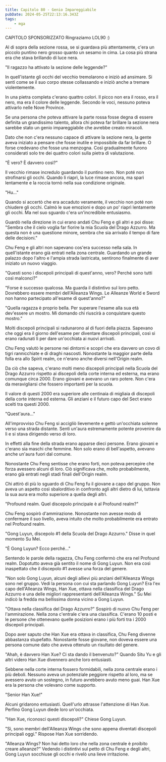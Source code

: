 ```yaml
---
title: Capitolo 80 - Genio Impareggiabile
pubDate: 2024-05-25T22:13:16.343Z
tags:
    - mga
---
```



CAPITOLO SPONSORIZZATO Ringraziamo LOL90 :)


Al di sopra della sezione rossa, se si guardava più attentamente, c'era un piccolo puntino nero grosso quanto un sesamo in cima. La cosa più strana era che stava brillando di luce nera.


"Il ragazzo ha attivato la sezione delle leggende?"


In quell'istante gli occhi del vecchio tremolarono e iniziò ad ansimare. Si sentì come se il suo corpo stesse collassando e iniziò anche a tremare violentemente.


In una pietra completa c'erano quattro colori. Il picco non era il rosso, era il nero, ma era il colore delle leggende. Secondo le voci, nessuno poteva attivarlo nelle Nove Province.


Se una persona che poteva attivare la parte rossa fosse degna di essere definita un grandissimo talento, allora chi poteva far brillare la sezione nera sarebbe stato un genio impareggiabile che avrebbe creato miracoli.


Dato che non c'era nessuno capace di attivare la sezione nera, la gente aveva iniziato a pensare che fosse inutile e impossibile da far brillare. O forse credevano che fosse una menzogna.
Così gradualmente furono considerati solo tre dei quattro colori sulla pietra di valutazione.


"È vero? È davvero così?"


Il vecchio rimase incredulo guardando il puntino nero. Non poté non strofinarsi gli occhi. Quando li riaprì, la luce rimase ancora, ma sparì lentamente e la roccia tornò nella sua condizione originale.


"Hu..."


Quando si accertò che era accaduto veramente, il vecchio non poté non chiudere gli occhi. Calmò le sue emozioni e dopo un po' riaprì lentamente gli occhi. Ma nel suo sguardo c'era un'incredibile entusiasmo.


Guardò nella direzione in cui erano andati Chu Feng e gli altri e poi disse: "Sembra che il cielo voglia far fiorire la mia Scuola del Drago Azzurro. Ma questa non è una questione minore, sembra che sia arrivato il tempo di fare delle decisioni."


Chu Feng e gli altri non sapevano cos'era successo nella sala. In quell'istante erano già entrati nella zona centrale. Guardando un grande palazzo dopo l'altro e l'ampia strada lastricata, sentirono finalmente di aver iniziato un nuovo viaggio.


"Questi sono i discepoli principali di quest'anno, vero? Perché sono tutti così malconci?"


"Forse è successo qualcosa. Ma guarda il distintivo sul loro petto. Dovrebbero essere membri dell'Alleanza Wings. Le Alleanze World e Sword non hanno partecipato all'esame di quest'anno?"


"Quella ragazza è proprio bella. Per superare l'esame alla sua età dev'essere un mostro. Mi domando chi riuscirà a conquistare questo mostro."


Molti discepoli principali si radunarono al di fuori della piazza. Sapevano che oggi era il giorno dell'esame per diventare discepoli principali, così si erano radunati lì per dare un'occhiata ai nuovi arrivati.


Chu Feng valutò le persone nei dintorni e scoprì che era davvero un covo di tigri rannicchiate e di draghi nascosti. Nonostante la maggior parte della folla era allo Spirit realm, ce n'erano anche diversi nell'Origin realm.


Da ciò che sapeva, c'erano molti meno discepoli principali nella Scuola del Drago Azzurro rispetto ai discepoli della corte interna ed esterna, ma erano comunque circa 2000. Erano giovani e avevano un raro potere. Non c'era da meravigliarsi che fossero importanti per la scuola.


Il valore di questi 2000 era superiore alle centinaia di migliaia di discepoli della corte interna ed esterna. Gli anziani e il futuro capo del Sect erano scelti tra questi 2000.


"Quest'aura..."


All'improvviso Chu Feng si accigliò lievemente e gettò un'occhiata solenne verso una strada distante. Sentì un'aura estremamente potente provenire da lì e si stava dirigendo verso di loro.


In effetti alla fine della strada erano apparse dieci persone. Erano giovani e c'erano sia maschi che femmine. Non solo erano di bell'aspetto, avevano anche un'aura fuori dal comune.


Nonostante Chu Feng sentisse che erano forti, non poteva percepire che forza avessero alcuni di loro. Ciò significava che, molto probabilmente, erano già entrati negli stadi finali dell'Origin realm.


Chi attirò di più lo sguardo di Chu Feng fu il giovane a capo del gruppo. Non aveva un aspetto così sbalorditivo in confronto agli altri dietro di lui, tuttavia la sua aura era molto superiore a quella degli altri.


"Profound realm. Quel discepolo principale è al Profound realm?"


Chu Feng sospirò d'ammirazione. Nonostante non avesse modo di confermare il suo livello, aveva intuito che molto probabilmente era entrato nel Profound realm.


"Gong Luyun, discepolo #1 della Scuola del Drago Azzurro." Disse in quel momento Su Mei.


"È Gong Luyun? Ecco perché..."


Sentendo le parole della ragazza, Chu Feng confermò che era nel Profound realm.
Dopotutto aveva già sentito il nome di Gong Luyun. Non era così inaspettato che il discepolo #1 avesse una forza del genere.


"Non solo Gong Luyun, alcuni degli allievi più anziani dell'Alleanza Wings sono nel gruppo. Vedi la persona con cui sta parlando Gong Luyun? Era l'ex capo dell'Alleanza Wings, Han Xue, ottava nella classifica del Drago Azzurro e una delle migliori rappresentanti dell'Alleanza Wings." Su Mei indicò la fredda ma bellissima donna vicino a Gong Luyun.


"Ottava nella classifica del Drago Azzurro?" Sospirò di nuovo Chu Feng per l'ammirazione. Nella zona c'entrale c'era una classifica. C'erano 10 posti e le persone che ottenevano quelle posizioni erano i più forti tra i 2000 discepoli principali.


Dopo aver saputo che Han Xue era ottava in classifica, Chu Feng divenne abbastanza stupefatto. Nonostante fosse giovane, non doveva essere una persona comune dato che aveva ottenuto un risultato del genere.


"Ahah, è davvero Han Xue? Ci sta dando il benvenuto?" Quando Situ Yu e gli altri videro Han Xue divennero anche loro entusiasti.


Sebbene nella corte interna fossero formidabili, nella zona centrale erano i più deboli. Nessuno aveva un potenziale peggiore rispetto al loro, ma se avessero avuto un sostegno, in futuro avrebbero avuto meno guai. Han Xue era la persona che volevano come supporto.


"Senior Han Xue!"


Alcuni gridarono entusiasti. Quell'urlo attrasse l'attenzione di Han Xue.
Perfino Gong Luyun diede loro un'occhiata.


"Han Xue, riconosci questi discepoli?" Chiese Gong Luyun.


"Sì, sono membri dell'Alleanza Wings che sono appena diventati discepoli principali oggi." Rispose Han Xue sorridendo.


"Alleanza Wings? Non hai detto loro che nella zona centrale è proibito creare alleanze?"
Vedendo i distintivi sul petto di Chu Feng e degli altri, Gong Luyun socchiuse gli occhi e rivelò una lieve irritazione.





